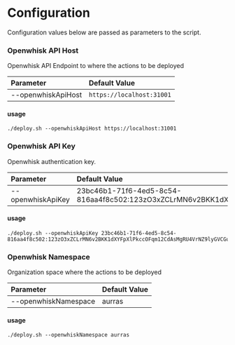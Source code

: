 # Configuration

Configuration values below are passed as parameters to the script.

### Openwhisk API Host

Openwhisk API Endpoint to where the actions to be deployed

| Parameter | Default Value |
| :--- | :--- |
| --openwhiskApiHost | `https://localhost:31001` |

#### usage

```text
./deploy.sh --openwhiskApiHost https://localhost:31001
```

### 

### Openwhisk API Key

Openwhisk authentication key.

| Parameter | Default Value |
| :--- | :--- |
| --openwhiskApiKey | 23bc46b1-71f6-4ed5-8c54-816aa4f8c502:123zO3xZCLrMN6v2BKK1dXYFpXlPkccOFqm12CdAsMgRU4VrNZ9lyGVCGuMDGIwP |

#### usage

```text
./deploy.sh --openwhiskApiKey 23bc46b1-71f6-4ed5-8c54-816aa4f8c502:123zO3xZCLrMN6v2BKK1dXYFpXlPkccOFqm12CdAsMgRU4VrNZ9lyGVCGuMDGIwP
```

### 

### Openwhisk Namespace

Organization space where the actions to be deployed

| Parameter | Default Value |
| :--- | :--- |
| --openwhiskNamespace | aurras |

#### usage

```text
./deploy.sh --openwhiskNamespace aurras
```

